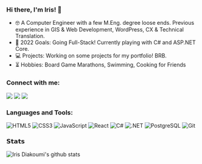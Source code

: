 ### Hi there, I'm Iris! 👋

- 🤓 A Computer Engineer with a few M.Eng. degree loose ends. Previous experience in GIS & Web Development, WordPress, CX & Technical Translation.
- 🎯 2022 Goals: Going Full-Stack! Currently playing with C# and ASP.NET Core. 
- 💻 Projects: Working on some projects for my portfolio! BRB. 
- ⏳ Hobbies: Board Game Marathons, Swimming, Cooking for Friends


### Connect with me:

[![](https://vistr.dev/badge?repo=irisdiakoumi.irisdiakoumi&corners=square)](https://github.com/irisdiakoumi/vistr.dev)
[![](https://img.shields.io/badge/-@irisdiakoumi-%231DA1F2?style=flat-square&logo=Twitter&logoColor=white)](https://twitter.com/irisdiakoumi)
[![](https://img.shields.io/badge/-Iris%20Diakoumi-blue?style=flat-square&logo=Linkedin&logoColor=white&link=https://www.linkedin.com/in/irisdiakoumi/)](https://www.linkedin.com/in/irisdiakoumi/)


### Languages and Tools:
<p>
<img src="https://img.shields.io/badge/HTML5-E34F26?logo=html5&logoColor=white&style=flat" alt="HTML5">
<img src="https://img.shields.io/badge/CSS3-1572B6?logo=css3&logoColor=white&style=flat" alt="CSS3">
<img src="https://img.shields.io/badge/JavaScript-F7DF1E?logo=javascript&logoColor=white&style=flat" alt="JavaScript">
<img src="https://img.shields.io/badge/React-61DAFB?logo=react&logoColor=white&style=flat" alt="React">
<img src="https://img.shields.io/badge/C%23-239120?logo=c-sharp&logoColor=white&style=flat" alt="C#">
<img src="https://img.shields.io/badge/.NET-5C2D91?logo=.net&logoColor=white&style=flat" alt=".NET">
<img src="https://img.shields.io/badge/PostgreSQL-316192?logo=postgresql&logoColor=white&style=flat" alt="PostgreSQL">  
<img src="https://img.shields.io/badge/Git-F05032?logo=git&logoColor=white&style=flat" alt="Git">
</p>

### 𝗦𝘁𝗮𝘁𝘀

![Iris Diakoumi's github stats](https://github-readme-stats.vercel.app/api?username=irisdiakoumi&show_icons=true&theme=dracula)






